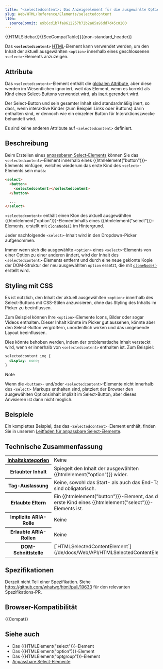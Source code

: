 ```yaml
---
title: "<selectedcontent>: Das Anzeigeelement für die ausgewählte Option"
slug: Web/HTML/Reference/Elements/selectedcontent
l10n:
  sourceCommit: e9b6cd1b7fa8612257b72b2a85a96dd7d45c0200
---
```


{{HTMLSidebar}}{{SeeCompatTable}}{{non-standard_header}}

Das **`<selectedcontent>`** [HTML](/de/docs/Web/HTML)-Element kann verwendet werden, um den Inhalt der aktuell ausgewählten `<option>` innerhalb eines geschlossenen `<select>`-Elements anzuzeigen.

## Attribute

Das `<selectedcontent>`-Element enthält die [globalen Attribute](/de/docs/Web/HTML/Reference/Global_attributes), aber diese werden im Wesentlichen ignoriert, weil das Element, wenn es korrekt als Kind eines Select-Buttons verwendet wird, als [inert](/de/docs/Web/HTML/Reference/Global_attributes/inert) gerendert wird.

Der Select-Button und sein gesamter Inhalt sind standardmäßig inert, so dass, wenn interaktive Kinder (zum Beispiel Links oder Buttons) darin enthalten sind, er dennoch wie ein einzelner Button für Interaktionszwecke behandelt wird.

Es sind keine anderen Attribute auf `<selectedcontent>` definiert.

## Beschreibung

Beim Erstellen eines [anpassbaren Select-Elements](/de/docs/Learn_web_development/Extensions/Forms/Customizable_select) können Sie das `<selectedcontent>`-Element innerhalb eines {{htmlelement("button")}}-Elements einfügen, welches wiederum das erste Kind des `<select>`-Elements sein muss:

```html
<select>
  <button>
    <selectedcontent></selectedcontent>
  </button>

  ...
</select>
```

`<selectedcontent>` enthält einen Klon des aktuell ausgewählten {{htmlelement("option")}}-Elementinhalts eines {{htmlelement("select")}}-Elements, erstellt mit [`cloneNode()`](/de/docs/Web/API/Node/cloneNode) im Hintergrund.

Jeder nachfolgende `<select>`-Inhalt wird in den Dropdown-Picker aufgenommen.

Immer wenn sich die ausgewählte `<option>` eines `<select>`-Elements von einer Option zu einer anderen ändert, wird der Inhalt des `<selectedcontent>`-Elements entfernt und durch eine neue geklonte Kopie der DOM-Struktur der neu ausgewählten <code>option</code> ersetzt, die mit [`cloneNode()`](/de/docs/Web/API/Node/cloneNode) erstellt wird.

## Styling mit CSS

Es ist nützlich, den Inhalt der aktuell ausgewählten `<option>` innerhalb des Select-Buttons mit CSS-Stilen anzuvisieren, ohne das Styling des Inhalts im Picker zu beeinflussen.

Zum Beispiel können Ihre `<option>`-Elemente Icons, Bilder oder sogar Videos enthalten. Dieser Inhalt könnte im Picker gut aussehen, könnte aber den Select-Button vergrößern, unordentlich wirken und das umgebende Layout beeinflussen.

Dies könnte behoben werden, indem der problematische Inhalt versteckt wird, wenn er innerhalb von `<selectedcontent>` enthalten ist. Zum Beispiel:

```css
selectedcontent img {
  display: none;
}
```

> [!NOTE]
> Wenn die `<button>`- und/oder `<selectedcontent>`-Elemente nicht innerhalb des `<select>`-Markups enthalten sind, platziert der Browser den ausgewählten Optionsinhalt implizit im Select-Button, aber dieses Anvisieren ist dann nicht möglich.

## Beispiele

Ein komplettes Beispiel, das das `<selectedcontent>`-Element enthält, finden Sie in unserem [Leitfaden für anpassbare Select-Elemente](/de/docs/Learn_web_development/Extensions/Forms/Customizable_select).

## Technische Zusammenfassung

<table class="properties">
  <tbody>
    <tr>
      <th scope="row">
        <a href="/de/docs/Web/HTML/Guides/Content_categories"
          >Inhaltskategorien</a
        >
      </th>
      <td>
        Keine
      </td>
    </tr>
    <tr>
      <th scope="row">Erlaubter Inhalt</th>
      <td>
        Spiegelt den Inhalt der ausgewählten {{htmlelement("option")}} wider.
      </td>
    </tr>
    <tr>
      <th scope="row">Tag-Auslassung</th>
      <td>Keine, sowohl das Start- als auch das End-Tag sind obligatorisch.</td>
    </tr>
    <tr>
      <th scope="row">Erlaubte Eltern</th>
      <td>
        Ein {{htmlelement("button")}}-Element, das das erste Kind eines {{htmlelement("select")}}-Elements ist.
      </td>
    </tr>
    <tr>
      <th scope="row">Implizite ARIA-Rolle</th>
      <td>
        Keine
      </td>
    </tr>
    <tr>
      <th scope="row">Erlaubte ARIA-Rollen</th>
      <td>
        Keine
      </td>
    </tr>
    <tr>
      <th scope="row">DOM-Schnittstelle</th>
      <td>[`HTMLSelectedContentElement`](/de/docs/Web/API/HTMLSelectedContentElement)</td>
    </tr>
  </tbody>
</table>

## Spezifikationen

Derzeit nicht Teil einer Spezifikation. Siehe https://github.com/whatwg/html/pull/10633 für den relevanten Spezifikations-PR.

## Browser-Kompatibilität

{{Compat}}

## Siehe auch

- Das {{HTMLElement("select")}}-Element
- Das {{HTMLElement("option")}}-Element
- Das {{HTMLElement("optgroup")}}-Element
- [Anpassbare Select-Elemente](/de/docs/Learn_web_development/Extensions/Forms/Customizable_select)
